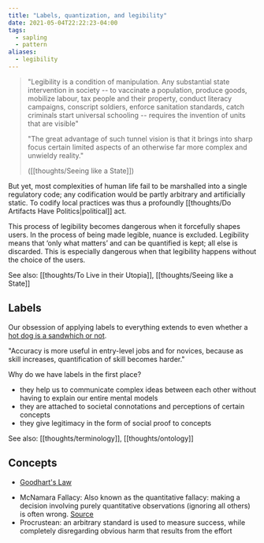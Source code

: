 ```yaml
---
title: "Labels, quantization, and legibility"
date: 2021-05-04T22:22:23-04:00
tags:
  - sapling
  - pattern
aliases:
  - legibility
---
```


> "Legibility is a condition of manipulation. Any substantial state intervention in society -- to vaccinate a population, produce goods, mobilize labour, tax people and their property, conduct literacy campaigns, conscript soldiers, enforce sanitation standards, catch criminals start universal schooling -- requires the invention of units that are visible"
>
> "The great advantage of such tunnel vision is that it brings into sharp focus certain limited aspects of an otherwise far more complex and unwieldy reality."
>
> ([[thoughts/Seeing like a State]])

But yet, most complexities of human life fail to be marshalled into a single regulatory code; any codification would be partly arbitrary and artificially static. To codify local practices was thus a profoundly [[thoughts/Do Artifacts Have Politics|political]] act.

This process of legibility becomes dangerous when it forcefully shapes users. In the process of being made legible, nuance is excluded. Legibility means that ‘only what matters’ and can be quantified is kept; all else is discarded. This is especially dangerous when that legibility happens without the choice of the users.

See also: [[thoughts/To Live in their Utopia]], [[thoughts/Seeing like a State]]

## Labels

Our obsession of applying labels to everything extends to even whether a [hot dog is a sandwhich or not](https://www.hot-dog.org/culture/hot-dog-sandwich).

"Accuracy is more useful in entry-level jobs and for novices, because as skill increases, quantification of skill becomes harder."

Why do we have labels in the first place?

- they help us to communicate complex ideas between each other without having to explain our entire mental models
- they are attached to societal connotations and perceptions of certain concepts
- they give legitimacy in the form of social proof to concepts

See also: [[thoughts/terminology]], [[thoughts/ontology]]

## Concepts

- [Goodhart's Law](thoughts/Goodhart's%20Law.md)

* McNamara Fallacy: Also known as the quantitative fallacy: making a decision involving purely quantitative observations (ignoring all others) is often wrong. [Source](https://en.wikipedia.org/wiki/McNamara_fallacy)
* Procrustean: an arbitrary standard is used to measure success, while completely disregarding obvious harm that results from the effort
